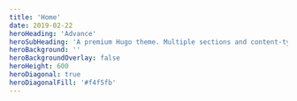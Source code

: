 ```yaml
---
title: 'Home'
date: 2019-02-22
heroHeading: 'Advance'
heroSubHeading: 'A premium Hugo theme. Multiple sections and content-types.'
heroBackground: ''
heroBackgroundOverlay: false
heroHeight: 600
heroDiagonal: true
heroDiagonalFill: '#f4f5fb'
---
```

